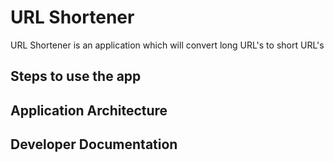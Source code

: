 # URL Shortener

URL Shortener is an application which will convert long URL's to short URL's

## Steps to use the app

## Application Architecture

## Developer Documentation
